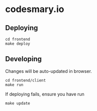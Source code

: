 # codesmary.io

## Deploying

```
cd frontend
make deploy
```

## Developing
Changes will be auto-updated in browser.
```
cd frontend/client
make run
```

If deploying fails, ensure you have run
```
make update
```